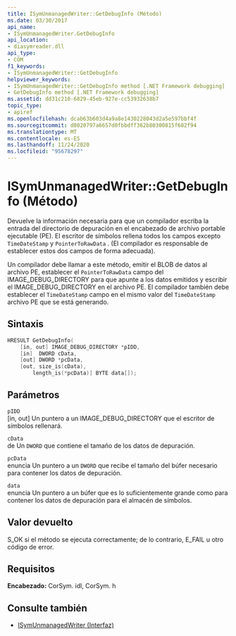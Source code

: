```yaml
---
title: ISymUnmanagedWriter::GetDebugInfo (Método)
ms.date: 03/30/2017
api_name:
- ISymUnmanagedWriter.GetDebugInfo
api_location:
- diasymreader.dll
api_type:
- COM
f1_keywords:
- ISymUnmanagedWriter::GetDebugInfo
helpviewer_keywords:
- ISymUnmanagedWriter::GetDebugInfo method [.NET Framework debugging]
- GetDebugInfo method [.NET Framework debugging]
ms.assetid: dd31c210-6829-45eb-927e-cc53932638b7
topic_type:
- apiref
ms.openlocfilehash: dcab63b603d4a9a8e1430228043d2a5e597bbf4f
ms.sourcegitcommit: d8020797a6657d0fbbdff362b80300815f682f94
ms.translationtype: MT
ms.contentlocale: es-ES
ms.lasthandoff: 11/24/2020
ms.locfileid: "95678297"
---
```

# <a name="isymunmanagedwritergetdebuginfo-method"></a>ISymUnmanagedWriter::GetDebugInfo (Método)

Devuelve la información necesaria para que un compilador escriba la entrada del directorio de depuración en el encabezado de archivo portable ejecutable (PE). El escritor de símbolos rellena todos los campos excepto `TimeDateStamp` y `PointerToRawData` . (El compilador es responsable de establecer estos dos campos de forma adecuada).  
  
 Un compilador debe llamar a este método, emitir el BLOB de datos al archivo PE, establecer el `PointerToRawData` campo del IMAGE_DEBUG_DIRECTORY para que apunte a los datos emitidos y escribir el IMAGE_DEBUG_DIRECTORY en el archivo PE. El compilador también debe establecer el `TimeDateStamp` campo en el mismo valor del `TimeDateStamp` archivo PE que se está generando.  
  
## <a name="syntax"></a>Sintaxis  
  
```cpp  
HRESULT GetDebugInfo(  
    [in, out] IMAGE_DEBUG_DIRECTORY *pIDD,  
    [in]  DWORD cData,  
    [out] DWORD *pcData,  
    [out, size_is(cData),  
        length_is(*pcData)] BYTE data[]);  
```  
  
## <a name="parameters"></a>Parámetros  

 `pIDD`  
 [in, out] Un puntero a un IMAGE_DEBUG_DIRECTORY que el escritor de símbolos rellenará.  
  
 `cData`  
 de Un `DWORD` que contiene el tamaño de los datos de depuración.  
  
 `pcData`  
 enuncia Un puntero a un `DWORD` que recibe el tamaño del búfer necesario para contener los datos de depuración.  
  
 `data`  
 enuncia Un puntero a un búfer que es lo suficientemente grande como para contener los datos de depuración para el almacén de símbolos.  
  
## <a name="return-value"></a>Valor devuelto  

 S_OK si el método se ejecuta correctamente; de lo contrario, E_FAIL u otro código de error.  
  
## <a name="requirements"></a>Requisitos  

 **Encabezado:** CorSym. idl, CorSym. h  
  
## <a name="see-also"></a>Consulte también

- [ISymUnmanagedWriter (Interfaz)](isymunmanagedwriter-interface.md)
